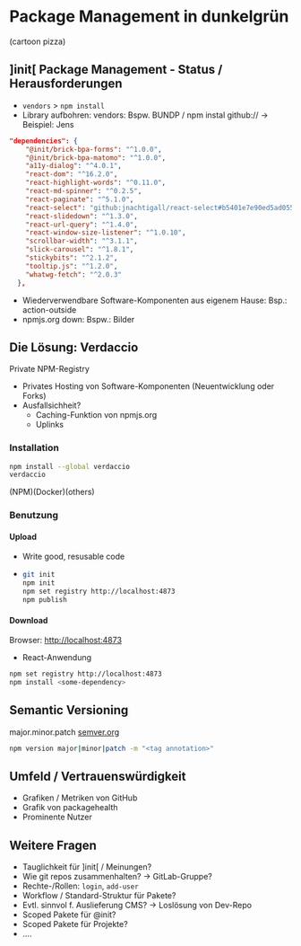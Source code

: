 # Package Management in dunkelgrün

(cartoon pizza)

## ]init[ Package Management - Status / Herausforderungen

* `vendors` > `npm install`
* Library aufbohren: vendors: Bspw. BUNDP / npm instal github:// -> Beispiel: Jens

```json
"dependencies": {
    "@init/brick-bpa-forms": "^1.0.0",
    "@init/brick-bpa-matomo": "^1.0.0",
    "a11y-dialog": "^4.0.1",
    "react-dom": "^16.2.0",
    "react-highlight-words": "^0.11.0",
    "react-md-spinner": "^0.2.5",
    "react-paginate": "^5.1.0",
    "react-select": "github:jnachtigall/react-select#b5401e7e90ed5ad0552dd947cde38730df3f8319",
    "react-slidedown": "^1.3.0",
    "react-url-query": "^1.4.0",
    "react-window-size-listener": "^1.0.10",
    "scrollbar-width": "^3.1.1",
    "slick-carousel": "^1.8.1",
    "stickybits": "^2.1.2",
    "tooltip.js": "^1.2.0",
    "whatwg-fetch": "^2.0.3"
  },
```

* Wiederverwendbare Software-Komponenten aus eigenem Hause: Bsp.: action-outside
* npmjs.org down: Bspw.: Bilder

## Die Lösung: Verdaccio

Private NPM-Registry

* Privates Hosting von Software-Komponenten (Neuentwicklung oder Forks)
* Ausfallsichheit?
  * Caching-Funktion von npmjs.org
  * Uplinks

### Installation

```bash
npm install --global verdaccio
verdaccio
```

(NPM)(Docker)(others)

### Benutzung

#### Upload

* Write good, resusable code
* ```bash
  git init
  npm init
  npm set registry http://localhost:4873
  npm publish
    ```

#### Download

Browser: [http://localhost:4873](http://localhost:4873)

* React-Anwendung

```bash
npm set registry http://localhost:4873
npm install <some-dependency>
```

## Semantic Versioning

major.minor.patch
[semver.org](semver.org)

```bash
npm version major|minor|patch -m "<tag annotation>"
```

## Umfeld / Vertrauenswürdigkeit

* Grafiken / Metriken von GitHub
* Grafik von packagehealth
* Prominente Nutzer

## Weitere Fragen

* Tauglichkeit für ]init[ / Meinungen?
* Wie git repos zusammenhalten? -> GitLab-Gruppe?
* Rechte-/Rollen: `login`, `add-user`
* Workflow / Standard-Struktur für Pakete?
* Evtl. sinnvol f. Auslieferung CMS? -> Loslösung von Dev-Repo
* Scoped Pakete für @init?
* Scoped Pakete für Projekte?
* ....

